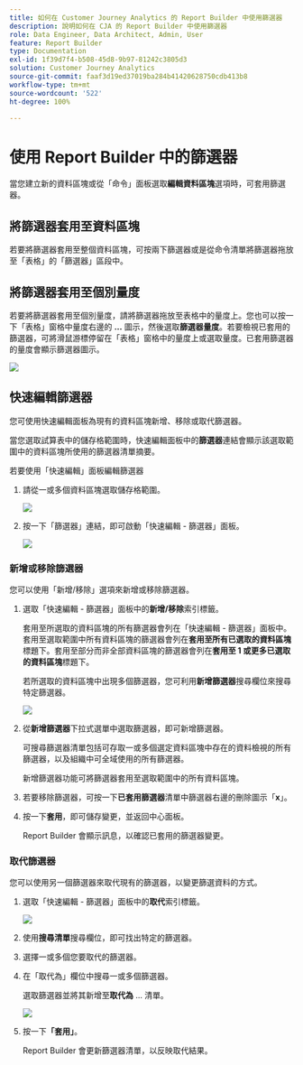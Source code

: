 ```yaml
---
title: 如何在 Customer Journey Analytics 的 Report Builder 中使用篩選器
description: 說明如何在 CJA 的 Report Builder 中使用篩選器
role: Data Engineer, Data Architect, Admin, User
feature: Report Builder
type: Documentation
exl-id: 1f39d7f4-b508-45d8-9b97-81242c3805d3
solution: Customer Journey Analytics
source-git-commit: faaf3d19ed37019ba284b41420628750cdb413b8
workflow-type: tm+mt
source-wordcount: '522'
ht-degree: 100%

---
```


# 使用 Report Builder 中的篩選器

當您建立新的資料區塊或從「命令」面板選取&#x200B;**編輯資料區塊**&#x200B;選項時，可套用篩選器。

## 將篩選器套用至資料區塊

若要將篩選器套用至整個資料區塊，可按兩下篩選器或是從命令清單將篩選器拖放至「表格」的「篩選器」區段中。

## 將篩選器套用至個別量度

若要將篩選器套用至個別量度，請將篩選器拖放至表格中的量度上。您也可以按一下「表格」窗格中量度右邊的 **...** 圖示，然後選取&#x200B;**篩選器量度**。若要檢視已套用的篩選器，可將滑鼠游標停留在「表格」窗格中的量度上或選取量度。已套用篩選器的量度會顯示篩選器圖示。

<!-- ![](./assets/image24.png) -->

![](./assets/filter_by.png)

## 快速編輯篩選器

您可使用快速編輯面板為現有的資料區塊新增、移除或取代篩選器。

當您選取試算表中的儲存格範圍時，快速編輯面板中的&#x200B;**篩選器**&#x200B;連結會顯示該選取範圍中的資料區塊所使用的篩選器清單摘要。

若要使用「快速編輯」面板編輯篩選器

1. 請從一或多個資料區塊選取儲存格範圍。

   ![](./assets/select_multiple_dbs.png)

1. 按一下「篩選器」連結，即可啟動「快速編輯 - 篩選器」面板。

   ![](./assets/quick_edit_filters.png)

### 新增或移除篩選器

您可以使用「新增/移除」選項來新增或移除篩選器。

1. 選取「快速編輯 - 篩選器」面板中的&#x200B;**新增/移除**&#x200B;索引標籤。

   套用至所選取的資料區塊的所有篩選器會列在「快速編輯 - 篩選器」面板中。套用至選取範圍中所有資料區塊的篩選器會列在&#x200B;**套用至所有已選取的資料區塊**&#x200B;標題下。套用至部分而非全部資料區塊的篩選器會列在&#x200B;**套用至 1 或更多已選取的資料區塊**&#x200B;標題下。

   若所選取的資料區塊中出現多個篩選器，您可利用&#x200B;**新增篩選器**&#x200B;搜尋欄位來搜尋特定篩選器。

   ![](./assets/add_filter.png)

1. 從&#x200B;**新增篩選器**&#x200B;下拉式選單中選取篩選器，即可新增篩選器。

   可搜尋篩選器清單包括可存取一或多個選定資料區塊中存在的資料檢視的所有篩選器，以及組織中可全域使用的所有篩選器。

   新增篩選器功能可將篩選器套用至選取範圍中的所有資料區塊。

1. 若要移除篩選器，可按一下&#x200B;**已套用篩選器**&#x200B;清單中篩選器右邊的刪除圖示「**x**」。

1. 按一下&#x200B;**套用**，即可儲存變更，並返回中心面板。

   Report Builder 會顯示訊息，以確認已套用的篩選器變更。

### 取代篩選器

您可以使用另一個篩選器來取代現有的篩選器，以變更篩選資料的方式。

1. 選取「快速編輯 - 篩選器」面板中的&#x200B;**取代**&#x200B;索引標籤。

   ![](./assets/replace_filter.png)

1. 使用&#x200B;**搜尋清單**&#x200B;搜尋欄位，即可找出特定的篩選器。

1. 選擇一或多個您要取代的篩選器。

1. 在「取代為」欄位中搜尋一或多個篩選器。

   選取篩選器並將其新增至&#x200B;**取代為** ... 清單。

   ![](./assets/replace_screen_new.png)

1. 按一下&#x200B;**「套用」**。

   Report Builder 會更新篩選器清單，以反映取代結果。
